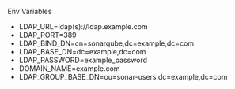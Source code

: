 Env Variables

* LDAP_URL=ldap(s)://ldap.example.com
* LDAP_PORT=389 
* LDAP_BIND_DN=cn=sonarqube,dc=example,dc=com
* LDAP_BASE_DN=dc=example,dc=com
* LDAP_PASSWORD=example_password
* DOMAIN_NAME=example.com
* LDAP_GROUP_BASE_DN=ou=sonar-users,dc=example,dc=com